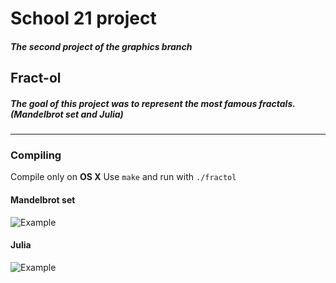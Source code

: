 # School 21 project
##### The second project of the graphics branch
## Fract-ol
##### The goal of this project was to represent the most famous fractals. (Mandelbrot set and Julia)
---
### Compiling
Compile only on **OS X**
Use `make` and run with `./fractol`
#### Mandelbrot set
![Example](https://github.com/LailaShellie/Fractol/blob/master/gif/Mand.gif)
#### Julia
![Example](https://github.com/LailaShellie/Fractol/blob/master/gif/Julia.gif)
